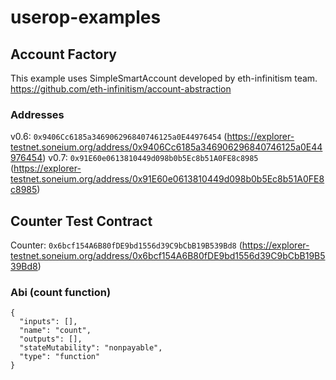 # userop-examples

## Account Factory
This example uses SimpleSmartAccount developed by eth-infinitism team.
https://github.com/eth-infinitism/account-abstraction

### Addresses
v0.6: `0x9406Cc6185a346906296840746125a0E44976454` (https://explorer-testnet.soneium.org/address/0x9406Cc6185a346906296840746125a0E44976454)
v0.7: `0x91E60e0613810449d098b0b5Ec8b51A0FE8c8985` (https://explorer-testnet.soneium.org/address/0x91E60e0613810449d098b0b5Ec8b51A0FE8c8985)

## Counter Test Contract
Counter: `0x6bcf154A6B80fDE9bd1556d39C9bCbB19B539Bd8` (https://explorer-testnet.soneium.org/address/0x6bcf154A6B80fDE9bd1556d39C9bCbB19B539Bd8)

### Abi (count function)
```
{
  "inputs": [],
  "name": "count",
  "outputs": [],
  "stateMutability": "nonpayable",
  "type": "function"
}
```
